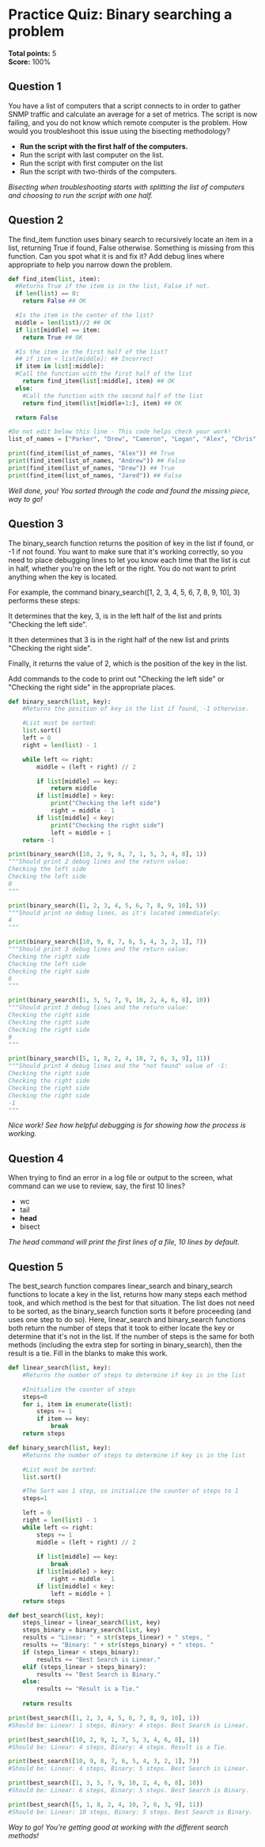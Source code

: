 # Practice Quiz: Binary searching a problem
**Total points:** 5  
**Score:** 100%

## Question 1
You have a list of computers that a script connects to in order to gather SNMP traffic and calculate an average for a set of metrics. The script is now failing, and you do not know which remote computer is the problem. How would you troubleshoot this issue using the bisecting methodology?

- **Run the script with the first half of the computers.**
- Run the script with last computer on the list.
- Run the script with first computer on the list
- Run the script with two-thirds of the computers.

*Bisecting when troubleshooting starts with splitting the list of computers and choosing to run the script with one half.*

## Question 2
The find_item function uses binary search to recursively locate an item in a list, returning True if found, False otherwise. Something is missing from this function. Can you spot what it is and fix it? Add debug lines where appropriate to help you narrow down the problem.

```python
def find_item(list, item):
  #Returns True if the item is in the list, False if not.
  if len(list) == 0:
    return False ## OK

  #Is the item in the center of the list?
  middle = len(list)//2 ## OK
  if list[middle] == item:
    return True ## OK

  #Is the item in the first half of the list? 
  ## if item < list[middle]: ## Incorrect
  if item in list[:middle]:
  #Call the function with the first half of the list
    return find_item(list[:middle], item) ## OK
  else:
    #Call the function with the second half of the list
    return find_item(list[middle+1:], item) ## OK

  return False

#Do not edit below this line - This code helps check your work!
list_of_names = ["Parker", "Drew", "Cameron", "Logan", "Alex", "Chris", "Terry", "Jamie", "Jordan", "Taylor"]

print(find_item(list_of_names, "Alex")) ## True
print(find_item(list_of_names, "Andrew")) ## False
print(find_item(list_of_names, "Drew")) ## True
print(find_item(list_of_names, "Jared")) ## False
```
*Well done, you! You sorted through the code and found the missing piece, way to go!*

## Question 3
The binary_search function returns the position of key in the list if found, or -1 if not found. You want to make sure that it's working correctly, so you need to place debugging lines to let you know each time that the list is cut in half, whether you're on the left or the right. You do not want to print anything when the key is located.

For example, the command binary_search([1, 2, 3, 4, 5, 6, 7, 8, 9, 10], 3) performs these steps:

It determines that the key, 3, is in the left half of the list and prints "Checking the left side". 

It then determines that 3 is in the right half of the new list and prints "Checking the right side".

Finally, it returns the value of 2, which is the position of the key in the list.

Add commands to the code to print out "Checking the left side" or "Checking the right side" in the appropriate places.  

```python
def binary_search(list, key):
    #Returns the position of key in the list if found, -1 otherwise.

    #List must be sorted:
    list.sort()
    left = 0
    right = len(list) - 1

    while left <= right:
        middle = (left + right) // 2

        if list[middle] == key:
            return middle
        if list[middle] > key:
            print("Checking the left side")
            right = middle - 1
        if list[middle] < key:
            print("Checking the right side")
            left = middle + 1
    return -1 

print(binary_search([10, 2, 9, 6, 7, 1, 5, 3, 4, 8], 1))
"""Should print 2 debug lines and the return value:
Checking the left side
Checking the left side
0
"""

print(binary_search([1, 2, 3, 4, 5, 6, 7, 8, 9, 10], 5))
"""Should print no debug lines, as it's located immediately:
4
"""

print(binary_search([10, 9, 8, 7, 6, 5, 4, 3, 2, 1], 7))
"""Should print 3 debug lines and the return value:
Checking the right side
Checking the left side
Checking the right side
6
"""

print(binary_search([1, 3, 5, 7, 9, 10, 2, 4, 6, 8], 10))
"""Should print 3 debug lines and the return value:
Checking the right side
Checking the right side
Checking the right side
9
"""

print(binary_search([5, 1, 8, 2, 4, 10, 7, 6, 3, 9], 11))
"""Should print 4 debug lines and the "not found" value of -1:
Checking the right side
Checking the right side
Checking the right side
Checking the right side
-1
"""
```

*Nice work! See how helpful debugging is for showing how the process is working.*

## Question 4
When trying to find an error in a log file or output to the screen, what command can we use to review, say, the first 10 lines?

- wc
- tail
- **head**
- bisect

*The head command will print the first lines of a file, 10 lines by default.*

## Question 5
The best_search function compares linear_search and binary_search functions to locate a key in the list, returns how many steps each method took, and which method is the best for that situation. The list does not need to be sorted, as the binary_search function sorts it before proceeding (and uses one step to do so). Here, linear_search and binary_search functions both return the number of steps that it took to either locate the key or determine that it's not in the list. If the number of steps is the same for both methods (including the extra step for sorting in binary_search), then the result is a tie. Fill in the blanks to make this work.

```python
def linear_search(list, key):
    #Returns the number of steps to determine if key is in the list 

    #Initialize the counter of steps
    steps=0
    for i, item in enumerate(list):
        steps += 1
        if item == key:
            break
    return steps 

def binary_search(list, key):
    #Returns the number of steps to determine if key is in the list 

    #List must be sorted:
    list.sort()

    #The Sort was 1 step, so initialize the counter of steps to 1
    steps=1

    left = 0
    right = len(list) - 1
    while left <= right:
        steps += 1
        middle = (left + right) // 2
        
        if list[middle] == key:
            break
        if list[middle] > key:
            right = middle - 1
        if list[middle] < key:
            left = middle + 1
    return steps 

def best_search(list, key):
    steps_linear = linear_search(list, key) 
    steps_binary = binary_search(list, key) 
    results = "Linear: " + str(steps_linear) + " steps, "
    results += "Binary: " + str(steps_binary) + " steps. "
    if (steps_linear < steps_binary):
        results += "Best Search is Linear."
    elif (steps_linear > steps_binary):
        results += "Best Search is Binary."
    else:
        results += "Result is a Tie."
        
    return results

print(best_search([1, 2, 3, 4, 5, 6, 7, 8, 9, 10], 1))
#Should be: Linear: 1 steps, Binary: 4 steps. Best Search is Linear.

print(best_search([10, 2, 9, 1, 7, 5, 3, 4, 6, 8], 1))
#Should be: Linear: 4 steps, Binary: 4 steps. Result is a Tie.

print(best_search([10, 9, 8, 7, 6, 5, 4, 3, 2, 1], 7))
#Should be: Linear: 4 steps, Binary: 5 steps. Best Search is Linear.

print(best_search([1, 3, 5, 7, 9, 10, 2, 4, 6, 8], 10))
#Should be: Linear: 6 steps, Binary: 5 steps. Best Search is Binary.

print(best_search([5, 1, 8, 2, 4, 10, 7, 6, 3, 9], 11))
#Should be: Linear: 10 steps, Binary: 5 steps. Best Search is Binary.
```

*Way to go! You're getting good at working with the different search methods!*